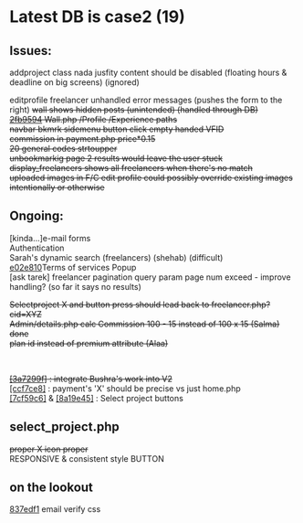 # Latest DB is case2 (19)

## Issues:
addproject class nada jusfity content should be disabled (floating hours & deadline on big screens) (ignored)</br>

editprofile freelancer unhandled error messages (pushes the form to the right)
~~wall shows hidden posts (unintended) (handled through DB)~~ </br>
~~[2fb9594](https://github.com/ShehabSerry/Case-2-Team-2/commit/2fb959458b45ad13893b0722c5c6c885e297336f) Wall.php /Profile /Experience paths~~ </br>
~~navbar bkmrk sidemenu button click empty handed VFID~~ </br>
~~commission in payment.php price*0.15~~</br>
~~20 general codes strtoupper~~</br>
~~unbookmarkig page 2 results would leave the user stuck~~</br>
~~display_freelancers shows all freelancers when there's no match~~</br>
~~uploaded images in F/C edit profile could possibly override existing images intentionally or otherwise </br>~~

## Ongoing:
[kinda...]e-mail forms </br>
Authentication </br>
Sarah's dynamic search (freelancers) (shehab) (difficult) </br>
[e02e810](https://github.com/ShehabSerry/Case-2-Team-2/commit/e02e810f89ead924704212c5d8f5324a6c3fbe4b)Terms of services Popup </br>
[ask tarek] freelancer pagination query param page num exceed - improve handling? (so far it says no results) </br>

~~Selectproject X and button press should lead back to freelancer.php?cid=XYZ~~ </br>
~~Admin/details.php calc Commission 100 - 15 instead of 100 x 15 (Salma) done~~ </br>
~~plan id instead of premium attribute (Alaa)~~ </br>

</br>

~~[[3a7299f]](https://github.com/ShehabSerry/Case-2-Team-2/commit/3a7299ff682cfab3e4787cb7ead68dcf921bc063) : integrate Bushra's work into V2~~ </br>
[[ccf7ce8]](https://github.com/ShehabSerry/Case-2-Team-2/commit/ccf7ce81c1e1d9bbaff692db86e44a9f813bc379) : payment's 'X' should be precise vs just home.php </br>
[[7cf59c6]](https://github.com/ShehabSerry/Case-2-Team-2/commit/7cf59c6a8064e05277564abdd32283aae30ddc55) & [[8a19e45]](https://github.com/ShehabSerry/Case-2-Team-2/commit/8a19e4587d76e7159dcdc9592ea2139172cef217) : Select project buttons </br>

## select_project.php
~~proper X icon proper~~</br>
RESPONSIVE & consistent style BUTTON </br>

## on the lookout
[837edf1](https://github.com/ShehabSerry/Case-2-Team-2/commit/837edf17cb25fc40f72170f98716561400b9e1fa) email verify css </br>
